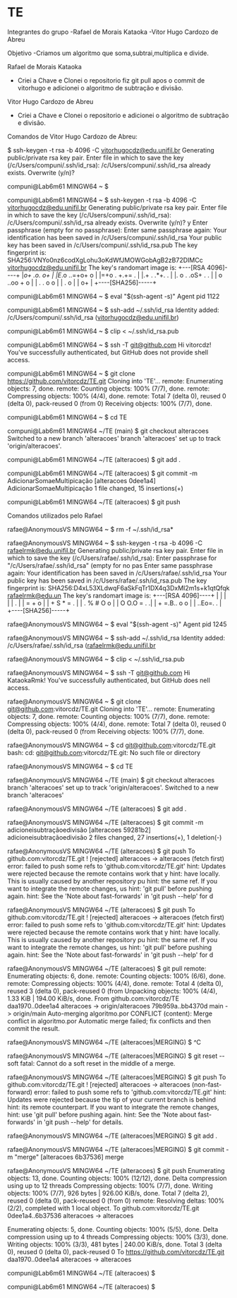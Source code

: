 # TE

Integrantes do grupo
-Rafael de Morais Kataoka
-Vitor Hugo Cardozo de Abreu

Objetivo
-Criamos um algoritmo que soma,subtrai,multiplica e divide.

Rafael de Morais Kataoka
- Criei a Chave e Clonei o repositorio fiz git pull apos o commit de vitorhugo e adicionei o algoritmo de subtração e divisão.

Vitor Hugo Cardozo de Abreu
- Criei a Chave e Clonei o repositorio e adicionei o algoritmo de subtração e divisão.


Comandos de Vitor Hugo Cardozo de Abreu:

$ ssh-keygen -t rsa -b 4096 -C vitorhugocdz@edu.unifil.br
Generating public/private rsa key pair.
Enter file in which to save the key (/c/Users/compuni/.ssh/id_rsa):
/c/Users/compuni/.ssh/id_rsa already exists.
Overwrite (y/n)?

compuni@Lab6m61 MINGW64 ~
$

compuni@Lab6m61 MINGW64 ~
$ ssh-keygen -t rsa -b 4096 -C vitorhugocdz@edu.unifil.br
Generating public/private rsa key pair.
Enter file in which to save the key (/c/Users/compuni/.ssh/id_rsa):
/c/Users/compuni/.ssh/id_rsa already exists.
Overwrite (y/n)? y
Enter passphrase (empty for no passphrase):
Enter same passphrase again:
Your identification has been saved in /c/Users/compuni/.ssh/id_rsa
Your public key has been saved in /c/Users/compuni/.ssh/id_rsa.pub
The key fingerprint is:
SHA256:VNYo0nz6codXgLohu3oKdWfJMOWGobAgB2zB72DIMCc vitorhugocdz@edu.unifil.br
The key's randomart image is:
+---[RSA 4096]----+
|*o+   .o. o+     |
|E*.o ..=+o+ o    |
|=+o . +.+=   .   |
|.+ .  .*+.    .  |
|. o . .oS+ . .   |
|   o ..oo + o    |
|  .    . o o     |
|   .  o          |
|    o+           |
+----[SHA256]-----+

compuni@Lab6m61 MINGW64 ~
$ eval "$(ssh-agent -s)"
Agent pid 1122

compuni@Lab6m61 MINGW64 ~
$ ssh-add ~/.ssh/id_rsa
Identity added: /c/Users/compuni/.ssh/id_rsa (vitorhugocdz@edu.unifil.br)

compuni@Lab6m61 MINGW64 ~
$ clip < ~/.ssh/id_rsa.pub

compuni@Lab6m61 MINGW64 ~
$ ssh -T git@github.com
Hi vitorcdz! You've successfully authenticated, but GitHub does not provide shell access.

compuni@Lab6m61 MINGW64 ~
$ git clone https://github.com/vitorcdz/TE.git
Cloning into 'TE'...
remote: Enumerating objects: 7, done.
remote: Counting objects: 100% (7/7), done.
remote: Compressing objects: 100% (4/4), done.
remote: Total 7 (delta 0), reused 0 (delta 0), pack-reused 0 (from 0)
Receiving objects: 100% (7/7), done.

compuni@Lab6m61 MINGW64 ~
$ cd TE

compuni@Lab6m61 MINGW64 ~/TE (main)
$ git checkout alteracoes
Switched to a new branch 'alteracoes'
branch 'alteracoes' set up to track 'origin/alteracoes'.

compuni@Lab6m61 MINGW64 ~/TE (alteracoes)
$ git add .

compuni@Lab6m61 MINGW64 ~/TE (alteracoes)
$ git commit -m AdicionarSomaeMultipicação
[alteracoes 0dee1a4] AdicionarSomaeMultipicação
 1 file changed, 15 insertions(+)

compuni@Lab6m61 MINGW64 ~/TE (alteracoes)
$ git push


Comandos utilizados pelo Rafael

rafae@AnonymousVS MINGW64 ~
$ rm -f ~/.ssh/id_rsa*

rafae@AnonymousVS MINGW64 ~
$ ssh-keygen -t rsa -b 4096 -C rafaelrmk@edu.unifil.br
Generating public/private rsa key pair.
Enter file in which to save the key (/c/Users/rafae/.ssh/id_rsa):
Enter passphrase for "/c/Users/rafae/.ssh/id_rsa" (empty for no pas
Enter same passphrase again:
Your identification has been saved in /c/Users/rafae/.ssh/id_rsa
Your public key has been saved in /c/Users/rafae/.ssh/id_rsa.pub
The key fingerprint is:
SHA256:D4xL53XLdwqF6aSkFqTr1DX4q3DxMI2m1s+k1qtQfqk rafaelrmk@edu.un
The key's randomart image is:
+---[RSA 4096]----+
|                 |
|                 |
|        .        |
|       = +   o   |
|      + S * = .  |
|     . % # O o   |
|      O O.O = . .|
|     + =.B.. o o |
|      ..Eo=.  .  |
+----[SHA256]-----+

rafae@AnonymousVS MINGW64 ~
$ eval "$(ssh-agent -s)"
Agent pid 1245

rafae@AnonymousVS MINGW64 ~
$ ssh-add ~/.ssh/id_rsa
Identity added: /c/Users/rafae/.ssh/id_rsa (rafaelrmk@edu.unifil.br

rafae@AnonymousVS MINGW64 ~
$ clip < ~/.ssh/id_rsa.pub

rafae@AnonymousVS MINGW64 ~
$ ssh -T git@github.com
Hi KataokaRmk! You've successfully authenticated, but GitHub does nell access.

rafae@AnonymousVS MINGW64 ~
$ git clone git@github.com:vitorcdz/TE.git
Cloning into 'TE'...
remote: Enumerating objects: 7, done.
remote: Counting objects: 100% (7/7), done.
remote: Compressing objects: 100% (4/4), done.
remote: Total 7 (delta 0), reused 0 (delta 0), pack-reused 0 (from
Receiving objects: 100% (7/7), done.

rafae@AnonymousVS MINGW64 ~
$ cd git@github.com:vitorcdz/TE.git
bash: cd: git@github.com:vitorcdz/TE.git: No such file or directory

rafae@AnonymousVS MINGW64 ~
$ cd TE

rafae@AnonymousVS MINGW64 ~/TE (main)
$ git checkout alteracoes
branch 'alteracoes' set up to track 'origin/alteracoes'.
Switched to a new branch 'alteracoes'

rafae@AnonymousVS MINGW64 ~/TE (alteracoes)
$ git add .

rafae@AnonymousVS MINGW64 ~/TE (alteracoes)
$ git commit -m adicioneisubtraçãoedivisão
[alteracoes 59281b2] adicioneisubtraçãoedivisão
 2 files changed, 27 insertions(+), 1 deletion(-)

rafae@AnonymousVS MINGW64 ~/TE (alteracoes)
$ git push
To github.com:vitorcdz/TE.git
 ! [rejected]        alteracoes -> alteracoes (fetch first)
error: failed to push some refs to 'github.com:vitorcdz/TE.git'
hint: Updates were rejected because the remote contains work that y
hint: have locally. This is usually caused by another repository pu
hint: the same ref. If you want to integrate the remote changes, us
hint: 'git pull' before pushing again.
hint: See the 'Note about fast-forwards' in 'git push --help' for d

rafae@AnonymousVS MINGW64 ~/TE (alteracoes)
$ git push
To github.com:vitorcdz/TE.git
 ! [rejected]        alteracoes -> alteracoes (fetch first)
error: failed to push some refs to 'github.com:vitorcdz/TE.git'
hint: Updates were rejected because the remote contains work that y
hint: have locally. This is usually caused by another repository pu
hint: the same ref. If you want to integrate the remote changes, us
hint: 'git pull' before pushing again.
hint: See the 'Note about fast-forwards' in 'git push --help' for d

rafae@AnonymousVS MINGW64 ~/TE (alteracoes)
$ git pull
remote: Enumerating objects: 6, done.
remote: Counting objects: 100% (6/6), done.
remote: Compressing objects: 100% (4/4), done.
remote: Total 4 (delta 0), reused 3 (delta 0), pack-reused 0 (from
Unpacking objects: 100% (4/4), 1.33 KiB | 194.00 KiB/s, done.
From github.com:vitorcdz/TE
   daa1970..0dee1a4  alteracoes -> origin/alteracoes
   79b959a..bb4370d  main       -> origin/main
Auto-merging algoritmo.por
CONFLICT (content): Merge conflict in algoritmo.por
Automatic merge failed; fix conflicts and then commit the result.

rafae@AnonymousVS MINGW64 ~/TE (alteracoes|MERGING)
$ ^C

rafae@AnonymousVS MINGW64 ~/TE (alteracoes|MERGING)
$ git reset --soft
fatal: Cannot do a soft reset in the middle of a merge.

rafae@AnonymousVS MINGW64 ~/TE (alteracoes|MERGING)
$ git push
To github.com:vitorcdz/TE.git
 ! [rejected]        alteracoes -> alteracoes (non-fast-forward)
error: failed to push some refs to 'github.com:vitorcdz/TE.git'
hint: Updates were rejected because the tip of your current branch is behind
hint: its remote counterpart. If you want to integrate the remote changes,
hint: use 'git pull' before pushing again.
hint: See the 'Note about fast-forwards' in 'git push --help' for details.

rafae@AnonymousVS MINGW64 ~/TE (alteracoes|MERGING)
$ git add .

rafae@AnonymousVS MINGW64 ~/TE (alteracoes|MERGING)
$ git commit -m "merge"
[alteracoes 6b37536] merge

rafae@AnonymousVS MINGW64 ~/TE (alteracoes)
$ git push
Enumerating objects: 13, done.
Counting objects: 100% (12/12), done.
Delta compression using up to 12 threads
Compressing objects: 100% (7/7), done.
Writing objects: 100% (7/7), 926 bytes | 926.00 KiB/s, done.
Total 7 (delta 2), reused 0 (delta 0), pack-reused 0 (from 0)
remote: Resolving deltas: 100% (2/2), completed with 1 local object.
To github.com:vitorcdz/TE.git
   0dee1a4..6b37536  alteracoes -> alteracoes

Enumerating objects: 5, done.
Counting objects: 100% (5/5), done.
Delta compression using up to 4 threads
Compressing objects: 100% (3/3), done.
Writing objects: 100% (3/3), 481 bytes | 240.00 KiB/s, done.
Total 3 (delta 0), reused 0 (delta 0), pack-reused 0
To https://github.com/vitorcdz/TE.git
   daa1970..0dee1a4  alteracoes -> alteracoes

compuni@Lab6m61 MINGW64 ~/TE (alteracoes)
$

compuni@Lab6m61 MINGW64 ~/TE (alteracoes)
$
